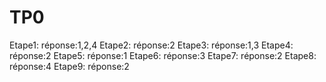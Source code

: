 # TP0


Etape1:
réponse:1,2,4
Etape2:
réponse:2
Etape3:
réponse:1,3
Etape4:
réponse:2
Etape5:
réponse:1
Etape6:
réponse:3
Etape7:
réponse:2
Etape8:
réponse:4
Etape9:
réponse:2
